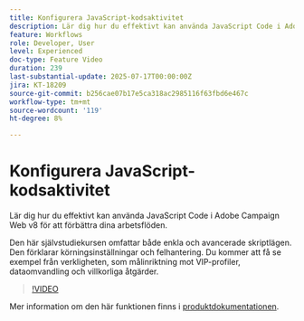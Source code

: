```yaml
---
title: Konfigurera JavaScript-kodsaktivitet
description: Lär dig hur du effektivt kan använda JavaScript Code i Adobe Campaign Web v8 för att förbättra dina arbetsflöden. Den här självstudiekursen omfattar både enkla och avancerade skriptlägen. Den förklarar körningsinställningar och felhantering. Du kommer att få se exempel från verkligheten, som målinriktning mot VIP-profiler, dataomvandling och villkorliga åtgärder.
feature: Workflows
role: Developer, User
level: Experienced
doc-type: Feature Video
duration: 239
last-substantial-update: 2025-07-17T00:00:00Z
jira: KT-18209
source-git-commit: b256cae07b17e5ca318ac2985116f63fbd6e467c
workflow-type: tm+mt
source-wordcount: '119'
ht-degree: 8%

---
```



# Konfigurera JavaScript-kodsaktivitet

Lär dig hur du effektivt kan använda JavaScript Code i Adobe Campaign Web v8 för att förbättra dina arbetsflöden.

Den här självstudiekursen omfattar både enkla och avancerade skriptlägen. Den förklarar körningsinställningar och felhantering. Du kommer att få se exempel från verkligheten, som målinriktning mot VIP-profiler, dataomvandling och villkorliga åtgärder.

>[!VIDEO](https://video.tv.adobe.com/v/3464923/?learn=on&enablevpops&captions=swe)

Mer information om den här funktionen finns i [produktdokumentationen](https://experienceleague.adobe.com/sv/docs/campaign-web/v8/wf/design-workflows/javascript-code).
